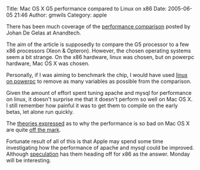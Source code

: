 Title: Mac OS X G5 performance compared to Linux on x86
Date: 2005-06-05 21:46
Author: gmwils
Category: apple

There has been much coverage of the [performance comparison][] posted by
Johan De Gelas at Anandtech.

The aim of the article is supposedly to compare the G5 processor to a
few x86 processors (Xeon & Opteron). However, the chosen operating
systems seem a bit strange. On the x86 hardware, linux was chosen, but
on powerpc hardware, Mac OS X was chosen.

Personally, if I was aiming to benchmark the chip, I would have used
[linux on powerpc][] to remove as many variables as possible from the
comparison.

Given the amount of effort spent tuning apache and mysql for performance
on linux, it doesn't surprise me that it doesn't perform so well on Mac
OS X. I still remember how painful it was to get them to compile on the
early betas, let alone run quickly.

The [theories expressed][] as to why the performance is so bad on Mac OS
X are quite [off the mark][].

Fortunate result of all of this is that Apple may spend some time
investigating how the performance of apache and mysql could be improved.
Although [speculation][] has them heading off for x86 as the answer.
Monday will be interesting.

  [performance comparison]: http://www.anandtech.com/mac/showdoc.aspx?i=2436
  [linux on powerpc]: http://www.debian.org/ports/powerpc/
  [theories expressed]: http://www.anandtech.com/mac/showdoc.aspx?i=2436&p=8
  [off the mark]: http://ridiculousfish.com/blog/?p=17
  [speculation]: http://arstechnica.com/news.ars/post/20050603-4970.html
